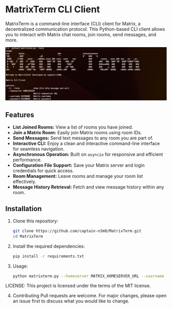 # MatrixTerm CLI Client

MatrixTerm is a command-line interface (CLI) client for Matrix, a decentralized communication protocol. This Python-based CLI client allows you to interact with Matrix chat rooms, join rooms, send messages, and more.

![MatrixTerm Screenshot](.screenshots/matrixterm_screenshot.png)

## Features

- **List Joined Rooms:** View a list of rooms you have joined.
- **Join a Matrix Room:** Easily join Matrix rooms using room IDs.
- **Send Messages:** Send text messages to any room you are part of.
- **Interactive CLI:** Enjoy a clean and interactive command-line interface for seamless navigation.
- **Asynchronous Operation:** Built on `asyncio` for responsive and efficient performance.
- **Configuration File Support:** Save your Matrix server and login credentials for quick access.
- **Room Management:** Leave rooms and manage your room list effectively.
- **Message History Retrieval:** Fetch and view message history within any room.

## Installation

1. Clone this repository:
   ```bash
   git clone https://github.com/captain-n3m0/MatrixTerm.git
   cd MatrixTerm

2. Install the required dependencies:
   ```bash
   pip install -r requirements.txt
   ```
3. Usage:
   ```bash
   python matrixterm.py --homeserver MATRIX_HOMESERVER_URL --username YOUR_USERNAME --password YOUR_PASSWORD

   ```
LICENSE: This project is licensed under the terms of the MIT license.

4. Contributing
   Pull requests are welcome. For major changes, please open an issue first to discuss what you would like to change.


